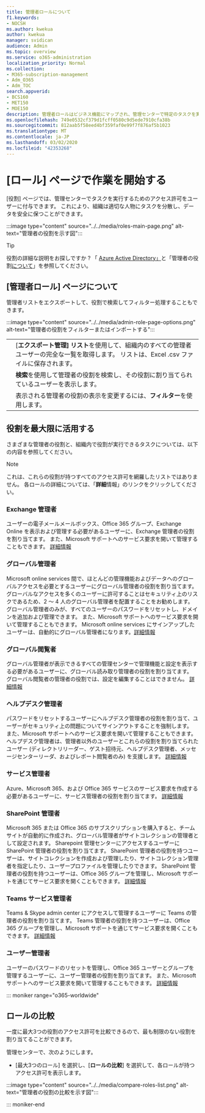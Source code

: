 ```yaml
---
title: 管理者ロールについて
f1.keywords:
- NOCSH
ms.author: kwekua
author: kwekua
manager: svidican
audience: Admin
ms.topic: overview
ms.service: o365-administration
localization_priority: Normal
ms.collection:
- M365-subscription-management
- Adm_O365
- Adm_TOC
search.appverid:
- BCS160
- MET150
- MOE150
description: 管理者ロールはビジネス機能にマップされ、管理センターで特定のタスクを実行するための権限を付与します。 たとえば、サービス管理者が Microsoft のサポート チケットを開きます。
ms.openlocfilehash: 749e0532cf379d1fcff0580c9d5ede7910cfa38b
ms.sourcegitcommit: 812aab5f58eed4bf359faf0e99f7f876af5b1023
ms.translationtype: MT
ms.contentlocale: ja-JP
ms.lasthandoff: 03/02/2020
ms.locfileid: "42353268"
---
```

# <a name="get-started-with-the-roles-page"></a>[ロール] ページで作業を開始する

[役割] ページでは、管理センターでタスクを実行するためのアクセス許可をユーザーに付与できます。 これにより、組織は適切な人物にタスクを分散し、データを安全に保つことができます。

:::image type="content" source="../../media/roles-main-page.png" alt-text="管理者の役割を示す図":::

> [!TIP]
> 役割の詳細な説明をお探しですか ? 「 [Azure Active Directory」](https://docs.microsoft.com/azure/active-directory/users-groups-roles/directory-assign-admin-roles#available-roles)と「管理者の役割[について](https://docs.microsoft.com/office365/admin/add-users/about-admin-roles)」を参照してください。

## <a name="about-the-admin-roles-page"></a>[管理者ロール] ページについて

管理者リストをエクスポートして、役割で検索してフィルター処理することもできます。

:::image type="content" source="../../media/admin-role-page-options.png" alt-text="管理者の役割をフィルターまたはインポートする":::

|||
|:-----|:-----|
|  <br/> |[**エクスポート管理] リスト**を使用して、組織内のすべての管理者ユーザーの完全な一覧を取得します。 リストは、Excel .csv ファイルに保存されます。   <br/> |
|  <br/> |**検索**を使用して管理者の役割を検索し、その役割に割り当てられているユーザーを表示します。   <br/> |
|  <br/> |表示される管理者の役割の表示を変更するには、**フィルター**を使用します。   <br/> |

## <a name="get-the-most-out-of-the-roles"></a>役割を最大限に活用する

さまざまな管理者の役割と、組織内で役割が実行できるタスクについては、以下の内容を参照してください。

> [!NOTE]
これは、これらの役割が持つすべてのアクセス許可を網羅したリストではありません。 各ロールの詳細については、「**詳細**情報」のリンクをクリックしてください。

### <a name="exchange-admin"></a>Exchange 管理者

ユーザーの電子メールメールボックス、Office 365 グループ、Exchange Online を表示および管理する必要があるユーザーに、Exchange 管理者の役割を割り当てます。 また、Microsoft サポートへのサービス要求を開いて管理することもできます。 [詳細情報](https://docs.microsoft.com/office365/admin/add-users/about-exchange-online-admin-role)

### <a name="global-admin"></a>グローバル管理者

Microsoft online services 間で、ほとんどの管理機能およびデータへのグローバルアクセスを必要とするユーザーにグローバル管理者の役割を割り当てます。 グローバルなアクセスを多くのユーザーに許可することはセキュリティ上のリスクであるため、2 〜 4 人のグローバル管理者を配置することをお勧めします。 グローバル管理者のみが、すべてのユーザーのパスワードをリセットし、ドメインを追加および管理できます。 また、Microsoft サポートへのサービス要求を開いて管理することもできます。 Microsoft online services にサインアップしたユーザーは、自動的にグローバル管理者になります。[詳細情報](https://docs.microsoft.com/office365/admin/add-users/about-admin-roles#roles-available-in-the-microsoft-365-admin-center)

### <a name="global-reader"></a>グローバル閲覧者

グローバル管理者が表示できるすべての管理センターで管理機能と設定を表示する必要があるユーザーに、グローバル読み取り管理者の役割を割り当てます。 グローバル閲覧者の管理者の役割では、設定を編集することはできません。 [詳細情報](https://docs.microsoft.com/office365/admin/add-users/about-admin-roles#roles-available-in-the-microsoft-365-admin-center)

### <a name="helpdesk-admin"></a>ヘルプデスク管理者

パスワードをリセットするユーザーにヘルプデスク管理者の役割を割り当て、ユーザーがセキュリティ上の問題についてサインアウトすることを強制します。 また、Microsoft サポートへのサービス要求を開いて管理することもできます。 ヘルプデスク管理者は、管理者以外のユーザーとこれらの役割を割り当てられたユーザー (ディレクトリリーダー、ゲスト招待元、ヘルプデスク管理者、メッセージセンターリーダ、およびレポート閲覧者のみ) を支援します。 [詳細情報](https://docs.microsoft.com/office365/admin/add-users/about-admin-roles#roles-available-in-the-microsoft-365-admin-center)

### <a name="service-admin"></a>サービス管理者

Azure、Microsoft 365、および Office 365 サービスのサービス要求を作成する必要があるユーザーに、サービス管理者の役割を割り当てます。 [詳細情報](https://docs.microsoft.com/office365/admin/add-users/about-admin-roles#roles-available-in-the-microsoft-365-admin-center)

### <a name="sharepoint-admin"></a>SharePoint 管理者

Microsoft 365 または Office 365 のサブスクリプションを購入すると、チームサイトが自動的に作成され、グローバル管理者がサイトコレクションの管理者として設定されます。 Sharepoint 管理センターにアクセスするユーザーに SharePoint 管理者の役割を割り当てます。 SharePoint 管理者の役割を持つユーザーは、サイトコレクションを作成および管理したり、サイトコレクション管理者を指定したり、ユーザープロファイルを管理したりできます。 SharePoint 管理者の役割を持つユーザーは、Office 365 グループを管理し、Microsoft サポートを通じてサービス要求を開くこともできます。 [詳細情報](https://docs.microsoft.com/sharepoint/sharepoint-admin-role)

### <a name="teams-service-admin"></a>Teams サービス管理者

Teams & Skype admin center にアクセスして管理するユーザーに Teams の管理者の役割を割り当てます。 Teams 管理者の役割を持つユーザーは、Office 365 グループを管理し、Microsoft サポートを通じてサービス要求を開くこともできます。 [詳細情報](https://docs.microsoft.com/MicrosoftTeams/using-admin-roles)

### <a name="user-admin"></a>ユーザー管理者

ユーザーのパスワードのリセットを管理し、Office 365 ユーザーとグループを管理するユーザーに、ユーザー管理者の役割を割り当てます。 また、Microsoft サポートへのサービス要求を開いて管理することもできます。 [詳細情報](https://docs.microsoft.com/office365/admin/add-users/about-admin-roles#roles-available-in-the-microsoft-365-admin-center)

::: moniker range="o365-worldwide"

## <a name="compare-roles"></a>ロールの比較

一度に最大3つの役割のアクセス許可を比較できるので、最も制限のない役割を割り当てることができます。

管理センターで、次のようにします。

- [最大3つのロール] を選択し、[**ロールの比較**] を選択して、各ロールが持つアクセス許可を表示します。

:::image type="content" source="../../media/compare-roles-list.png" alt-text="管理者の役割の比較を示す図":::

::: moniker-end
